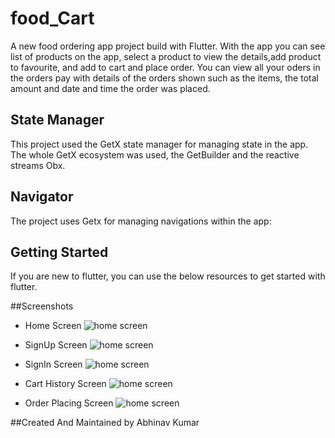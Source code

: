 # food_Cart

A new food ordering app project build with Flutter. With the app you can see list of products on the app, select a product to view the details,add product to favourite, and add to cart and place order. You can view all your oders in the orders pay with details of the orders shown such as the items, the total amount and date and time the order was placed.

## State Manager

This project used the GetX state manager for managing state in the app. The whole GetX ecosystem was used, the GetBuilder and the reactive streams Obx.

## Navigator
The project uses Getx for managing navigations within the app:


## Getting Started
If you are new to flutter, you can use the below resources to get started with flutter.

##Screenshots
- Home Screen
  ![home screen](ss1.jpg?raw=true "Home Screen" )

- SignUp Screen
  ![home screen](ss2.jpg?raw=true "SignUp Screen")

- SignIn Screen
  ![home screen](ss3.jpg?raw=true "SignIn Screen")

- Cart History Screen
  ![home screen](ss4.jpg?raw=true "Cart History Screen")

- Order Placing Screen
  ![home screen](ss5.jpg?raw=true "Order Placing Screen")
  
##Created And Maintained by
Abhinav Kumar
